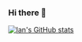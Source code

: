 ### Hi there 👋

<!--
**ianyang66/ianyang66** is a ✨ _special_ ✨ repository because its `README.md` (this file) appears on your GitHub profile.

Here are some ideas to get you started:

- 🔭 I’m currently working on ...
- 🌱 I’m currently learning ...
- 👯 I’m looking to collaborate on ...
- 🤔 I’m looking for help with ...
- 💬 Ask me about ...
- 📫 How to reach me: ...
- 😄 Pronouns: ...
- ⚡ Fun fact: ...
-->
[![Ian's GitHub stats](https://github-readme-stats.vercel.app/api?username=ianyang66)](https://github.com/ianyang66/github-readme-stats)
